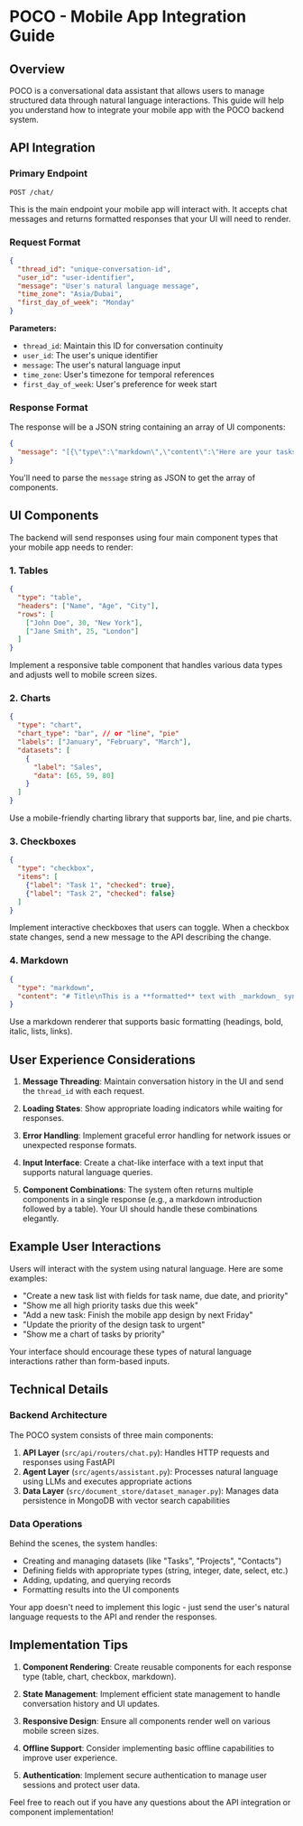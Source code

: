 # POCO - Mobile App Integration Guide

## Overview

POCO is a conversational data assistant that allows users to manage structured data through natural language interactions. This guide will help you understand how to integrate your mobile app with the POCO backend system.

## API Integration

### Primary Endpoint

```
POST /chat/
```

This is the main endpoint your mobile app will interact with. It accepts chat messages and returns formatted responses that your UI will need to render.

### Request Format

```json
{
  "thread_id": "unique-conversation-id",
  "user_id": "user-identifier",
  "message": "User's natural language message",
  "time_zone": "Asia/Dubai",
  "first_day_of_week": "Monday"
}
```

**Parameters:**
- `thread_id`: Maintain this ID for conversation continuity
- `user_id`: The user's unique identifier
- `message`: The user's natural language input
- `time_zone`: User's timezone for temporal references
- `first_day_of_week`: User's preference for week start

### Response Format

The response will be a JSON string containing an array of UI components:

```json
{
  "message": "[{\"type\":\"markdown\",\"content\":\"Here are your tasks:\"},{\"type\":\"table\",\"headers\":[\"Task\",\"Due Date\",\"Status\"],\"rows\":[[\"Finish design\",\"2025-03-01\",\"In Progress\"],[\"Submit proposal\",\"2025-03-15\",\"Not Started\"]]}]"
}
```

You'll need to parse the `message` string as JSON to get the array of components.

## UI Components

The backend will send responses using four main component types that your mobile app needs to render:

### 1. Tables

```json
{
  "type": "table",
  "headers": ["Name", "Age", "City"],
  "rows": [
    ["John Doe", 30, "New York"],
    ["Jane Smith", 25, "London"]
  ]
}
```

Implement a responsive table component that handles various data types and adjusts well to mobile screen sizes.

### 2. Charts

```json
{
  "type": "chart",
  "chart_type": "bar", // or "line", "pie"
  "labels": ["January", "February", "March"],
  "datasets": [
    {
      "label": "Sales",
      "data": [65, 59, 80]
    }
  ]
}
```

Use a mobile-friendly charting library that supports bar, line, and pie charts.

### 3. Checkboxes

```json
{
  "type": "checkbox",
  "items": [
    {"label": "Task 1", "checked": true},
    {"label": "Task 2", "checked": false}
  ]
}
```

Implement interactive checkboxes that users can toggle. When a checkbox state changes, send a new message to the API describing the change.

### 4. Markdown

```json
{
  "type": "markdown",
  "content": "# Title\nThis is a **formatted** text with _markdown_ syntax"
}
```

Use a markdown renderer that supports basic formatting (headings, bold, italic, lists, links).

## User Experience Considerations

1. **Message Threading**: Maintain conversation history in the UI and send the `thread_id` with each request.

2. **Loading States**: Show appropriate loading indicators while waiting for responses.

3. **Error Handling**: Implement graceful error handling for network issues or unexpected response formats.

4. **Input Interface**: Create a chat-like interface with a text input that supports natural language queries.

5. **Component Combinations**: The system often returns multiple components in a single response (e.g., a markdown introduction followed by a table). Your UI should handle these combinations elegantly.

## Example User Interactions

Users will interact with the system using natural language. Here are some examples:

- "Create a new task list with fields for task name, due date, and priority"
- "Show me all high priority tasks due this week"
- "Add a new task: Finish the mobile app design by next Friday"
- "Update the priority of the design task to urgent"
- "Show me a chart of tasks by priority"

Your interface should encourage these types of natural language interactions rather than form-based inputs.

## Technical Details

### Backend Architecture

The POCO system consists of three main components:

1. **API Layer** (`src/api/routers/chat.py`): Handles HTTP requests and responses using FastAPI
2. **Agent Layer** (`src/agents/assistant.py`): Processes natural language using LLMs and executes appropriate actions
3. **Data Layer** (`src/document_store/dataset_manager.py`): Manages data persistence in MongoDB with vector search capabilities

### Data Operations

Behind the scenes, the system handles:

- Creating and managing datasets (like "Tasks", "Projects", "Contacts")
- Defining fields with appropriate types (string, integer, date, select, etc.)
- Adding, updating, and querying records
- Formatting results into the UI components

Your app doesn't need to implement this logic - just send the user's natural language requests to the API and render the responses.

## Implementation Tips

1. **Component Rendering**: Create reusable components for each response type (table, chart, checkbox, markdown).

2. **State Management**: Implement efficient state management to handle conversation history and UI updates.

3. **Responsive Design**: Ensure all components render well on various mobile screen sizes.

4. **Offline Support**: Consider implementing basic offline capabilities to improve user experience.

5. **Authentication**: Implement secure authentication to manage user sessions and protect user data.

Feel free to reach out if you have any questions about the API integration or component implementation!
